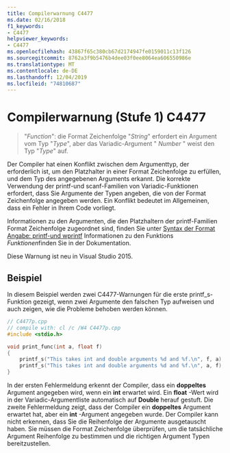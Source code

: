 ```yaml
---
title: Compilerwarnung C4477
ms.date: 02/16/2018
f1_keywords:
- C4477
helpviewer_keywords:
- C4477
ms.openlocfilehash: 43867f65c380cb67d2174947fe0159011c13f126
ms.sourcegitcommit: 8762a3f9b5476b4dee03f0ee8064ea606550986e
ms.translationtype: MT
ms.contentlocale: de-DE
ms.lasthandoff: 12/04/2019
ms.locfileid: "74810687"
---
```

# <a name="compiler-warning-level-1-c4477"></a>Compilerwarnung (Stufe 1) C4477

> "*Function*": die Format Zeichenfolge "*String*" erfordert ein Argument vom Typ "*Type*", aber das Variadic-Argument " *Number* " weist den Typ "*Type*" auf.

Der Compiler hat einen Konflikt zwischen dem Argumenttyp, der erforderlich ist, um den Platzhalter in einer Format Zeichenfolge zu erfüllen, und dem Typ des angegebenen Arguments erkannt. Die korrekte Verwendung der printf-und scanf-Familien von Variadic-Funktionen erfordert, dass Sie Argumente der Typen angeben, die von der Format Zeichenfolge angegeben werden. Ein Konflikt bedeutet im Allgemeinen, dass ein Fehler in Ihrem Code vorliegt.

Informationen zu den Argumenten, die den Platzhaltern der printf-Familien Format Zeichenfolge zugeordnet sind, finden Sie unter [Syntax der Format Angabe: printf-und wprintf](../../c-runtime-library/format-specification-syntax-printf-and-wprintf-functions.md) Informationen zu den Funktions *Funktionen*finden Sie in der Dokumentation.

Diese Warnung ist neu in Visual Studio 2015.

## <a name="example"></a>Beispiel

In diesem Beispiel werden zwei C4477-Warnungen für die erste printf_s-Funktion gezeigt, wenn zwei Argumente den falschen Typ aufweisen und auch zeigen, wie die Probleme behoben werden können.

```cpp
// C4477p.cpp
// compile with: cl /c /W4 C4477p.cpp
#include <stdio.h>

void print_func(int a, float f)
{
    printf_s("This takes int and double arguments %d and %f.\n", f, a); // C4477, expected int then double
    printf_s("This takes int and double arguments %d and %f.\n", a, f); // fix: types in correct order
}
```

In der ersten Fehlermeldung erkennt der Compiler, dass ein **doppeltes** Argument angegeben wird, wenn ein **int** erwartet wird. Ein **float** -Wert wird in der Variadic-Argumentliste automatisch auf **Double** herauf gestuft. Die zweite Fehlermeldung zeigt, dass der Compiler ein **doppeltes** Argument erwartet hat, aber ein **int** -Argument angegeben wurde. Der Compiler kann nicht erkennen, dass Sie die Reihenfolge der Argumente ausgetauscht haben. Sie müssen die Format Zeichenfolge überprüfen, um die tatsächliche Argument Reihenfolge zu bestimmen und die richtigen Argument Typen bereitzustellen.
